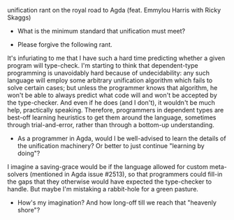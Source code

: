 unification rant on the royal road to Agda (feat. Emmylou Harris with Ricky Skaggs)

* What is the minimum standard that unification must meet?

* Please forgive the following rant.

It's infuriating to me that I have such a hard time predicting whether a given program will type-check. I'm starting to think that dependent-type programming is unavoidably hard because of undecidability: any such language will employ some arbitrary unification algorithm which fails to solve certain cases; but unless the programmer knows that algorithm, he won't be able to always predict what code will and won't be accepted by the type-checker. And even if he does (and I don't), it wouldn't be much help, practically speaking. Therefore, programmers in dependent types are best-off learning heuristics to get them around the language, sometimes through trial-and-error, rather than through a bottom-up understanding.

* As a programmer in Agda, would I be well-advised to learn the details of the unification machinery? Or better to just continue "learning by doing"?

I imagine a saving-grace would be if the language allowed for custom meta-solvers (mentioned in Agda issue #2513), so that programmers could fill-in the gaps that they otherwise would have expected the type-checker to handle. But maybe I'm mistaking a rabbit-hole for a green pasture.

* How's my imagination? And how long-off till we reach that "heavenly shore"?
